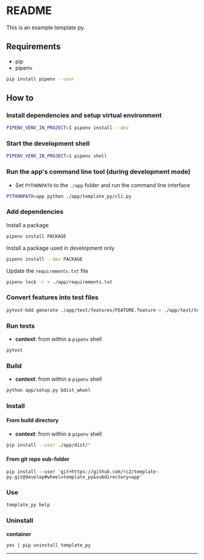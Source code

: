 # README

This is an example template py.


## Requirements

- pip
- pipenv

```bash
pip install pipenv --user
```

## How to

### Install dependencies and setup virtual environment

```bash
PIPENV_VENV_IN_PROJECT=1 pipenv install --dev
```

### Start the development shell

```bash
PIPENV_VENV_IN_PROJECT=1 pipenv shell
```

### Run the app's command line tool (during development mode)

- Set `PYTHONPATH` to the `./app` folder and run the command line interface

```bash
PYTHONPATH=app python ./app/template_py/cli.py
```

### Add dependencies

Install a package

```bash
pipenv install PACKAGE
```

Install a package used in development only

```bash
pipenv install --dev PACKAGE
```

Update the `requirements.txt` file

```bash
pipenv lock -r > ./app/requirements.txt
```

### Convert features into test files

```bash
pytest-bdd generate ./app/test/features/FEATURE.feature > ./app/test/test_FEATURE.feature
```


### Run tests

- **context**: from within a `pipenv` shell

```bash
pytest
```

### Build

- **context**: from within a `pipenv` shell

```bash
python app/setup.py bdist_wheel
```

### Install

#### From build directory

- **context**: from within a `pipenv` shell

```bash
pip install --user ./app/dist/*
```

#### From git repo sub-folder

```
pip install --user 'git+https://github.com/rc2/template-py.git@develop#wheel=template_py&subdirectory=app'
```

### Use

```bash
template_py help
```

### Uninstall

**container**

```
yes | pip uninstall template_py
```

---
